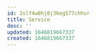 ```yaml
---
id: 1slf4w0hj8j3keg577chhur
title: Service
desc: ''
updated: 1646819667337
created: 1646819667337
---
```


